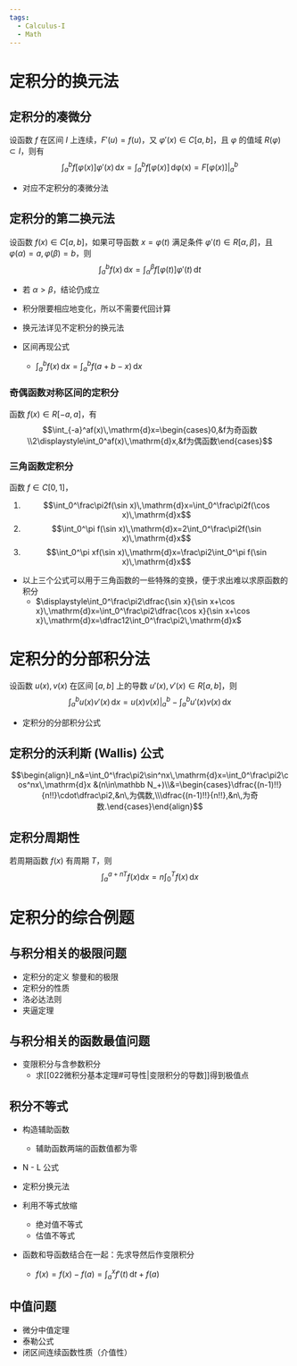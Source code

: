 ```yaml
---
tags:
  - Calculus-I
  - Math
---
```

# 定积分的换元法
## 定积分的凑微分
设函数 $f$ 在区间 $I$ 上连续，$F'(u)=f(u)$，又 $\varphi'(x)\in C[a,b]$，且 $\varphi$ 的值域 $R(\varphi)\subset I$，则有$$\int_a^bf[\varphi(x)]\varphi'(x)\,\mathrm{d}x=\int_a^bf[\varphi(x)]\,\mathrm{d\varphi(x)}=F[\varphi(x)]\bigg\vert_a^b$$
- 对应不定积分的凑微分法
## 定积分的第二换元法
设函数 $f(x)\in C[a,b]$，如果可导函数 $x=\varphi(t)$ 满足条件 $\varphi'(t)\in R[\alpha,\beta]$，且 $\varphi(\alpha)=a,\varphi(\beta)=b$，则$$\int_a^bf(x)\,\mathrm{d}x=\int_\alpha^\beta f[\varphi(t)]\varphi'(t)\,\mathrm{d}t$$
- 若 $\alpha>\beta$，结论仍成立
- 积分限要相应地变化，所以不需要代回计算
- 换元法详见不定积分的换元法




- 区间再现公式
	- $\displaystyle\int_a^bf(x)\,\mathrm{d}x=\int_a^bf(a+b-x)\,\mathrm{d}x$
### 奇偶函数对称区间的定积分
函数 $f(x)\in R[-a,a]$，有$$\int_{-a}^af(x)\,\mathrm{d}x=\begin{cases}0,&f为奇函数\\2\displaystyle\int_0^af(x)\,\mathrm{d}x,&f为偶函数\end{cases}$$
### 三角函数定积分
函数 $f\in C[0,1]$，
1. $$\int_0^\frac\pi2f(\sin x)\,\mathrm{d}x=\int_0^\frac\pi2f(\cos x)\,\mathrm{d}x$$
2. $$\int_0^\pi f(\sin x)\,\mathrm{d}x=2\int_0^\frac\pi2f(\sin x)\,\mathrm{d}x$$
3. $$\int_0^\pi xf(\sin x)\,\mathrm{d}x=\frac\pi2\int_0^\pi f(\sin x)\,\mathrm{d}x$$
- 以上三个公式可以用于三角函数的一些特殊的变换，便于求出难以求原函数的积分
	- $\displaystyle\int_0^\frac\pi2\dfrac{\sin x}{\sin x+\cos x}\,\mathrm{d}x=\int_0^\frac\pi2\dfrac{\cos x}{\sin x+\cos x}\,\mathrm{d}x=\dfrac12\int_0^\frac\pi2\,\mathrm{d}x$
# 定积分的分部积分法
设函数 $u(x),v(x)$ 在区间 $[a,b]$ 上的导数 $u'(x),v'(x)\in R[a,b]$，则$$\int_a^bu(x)v'(x)\,\mathrm{d}x=u(x)v(x)\bigg|_a^b-\int_a^bu'(x)v(x)\,\mathrm{d}x$$
- 定积分的分部积分公式
## 定积分的沃利斯 (Wallis) 公式
$$\begin{align}I_n&=\int_0^\frac\pi2\sin^nx\,\mathrm{d}x=\int_0^\frac\pi2\cos^nx\,\mathrm{d}x &(n\in\mathbb N_+)\\&=\begin{cases}\dfrac{(n-1)!!}{n!!}\cdot\dfrac\pi2,&n\,为偶数,\\\dfrac{(n-1)!!}{n!!},&n\,为奇数.\end{cases}\end{align}$$
## 定积分周期性
若周期函数 $f(x)$ 有周期 $T$，则 $$\int_a^{a+nT}f(x)\mathrm{d}x=n\int_0^Tf(x)\,\mathrm{d}x$$
# 定积分的综合例题
## 与积分相关的极限问题
- 定积分的定义 黎曼和的极限
- 定积分的性质
- 洛必达法则
- 夹逼定理
## 与积分相关的函数最值问题
- 变限积分与含参数积分
	- 求[[022微积分基本定理#可导性|变限积分的导数]]得到极值点
## 积分不等式
- 构造辅助函数
	- 辅助函数两端的函数值都为零
- N - L 公式
- 定积分换元法
- 利用不等式放缩
	- 绝对值不等式
	- 估值不等式


- 函数和导函数结合在一起：先求导然后作变限积分
	- $\displaystyle f(x)=f(x)-f(a)=\int_a^xf'(t)\,\mathrm{d}t+f(a)$
## 中值问题
- 微分中值定理
- 泰勒公式
- 闭区间连续函数性质（介值性）
